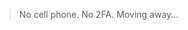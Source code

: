 > No cell phone. No 2FA. Moving away...

<!-- 

### Popular Applications

<table>
  <tr>
    <td><img src="https://github.com/tonton-pixel/unicopedia-sinica/blob/master/icons/icon-256.png" width="96px" alt="Unicopedia Sinica icon"></td>
    <td><strong>Unicopedia Sinica</strong></td>
    <td>Developer-oriented set of Unicode utilities related to ideographs, wrapped into one single app, built with Electron.</td>
    <td>
      •&nbsp;<a href="https://github.com/tonton-pixel/unicopedia-sinica">Repository</a>
      <br>
      •&nbsp;<a href="https://github.com/tonton-pixel/unicopedia-sinica/releases/latest">Latest&nbsp;Release</a>
    </td>
  </tr>
  <tr>
    <td><img src="https://github.com/tonton-pixel/unicopedia-plus/blob/master/icons/icon-256.png" width="96px" alt="Unicopedia Plus icon"></td>
    <td><strong>Unicopedia Plus</strong></td>
    <td>Developer-oriented set of Unicode, Unihan & emoji utilities wrapped into one single app, built with Electron.</td>
    <td>
      •&nbsp;<a href="https://github.com/tonton-pixel/unicopedia-plus">Repository</a>
      <br>
      •&nbsp;<a href="https://github.com/tonton-pixel/unicopedia-plus/releases/latest">Latest&nbsp;Release</a>
    </td>
  </tr>
  <tr>
    <td><img src="https://github.com/tonton-pixel/tutti-quanti-shelf/blob/master/icons/icon-256.png" width="96px" alt="Tutti Quanti Shelf icon"></td>
    <td><strong>Tutti Quanti Shelf</strong></td>
    <td>Collection of miscellaneous developer-oriented utilities wrapped into one single app, built with Electron.</td>
    <td>
      •&nbsp;<a href="https://github.com/tonton-pixel/tutti-quanti-shelf">Repository</a>
      <br>
      •&nbsp;<a href="https://github.com/tonton-pixel/tutti-quanti-shelf/releases/latest">Latest&nbsp;Release</a>
    </td>
  </tr>
  <tr>
    <td><img src="https://github.com/tonton-pixel/vade-mecum-shelf/blob/master/icons/icon-256.png" width="96px" alt="Vade Mecum Shelf icon"></td>
    <td><strong>Vade Mecum Shelf</strong></td>
    <td>Collection of vade mecum-like utilities wrapped into one single app, built with Electron.</td>
    <td>
      •&nbsp;<a href="https://github.com/tonton-pixel/vade-mecum-shelf">Repository</a>
      <br>
      •&nbsp;<a href="https://github.com/tonton-pixel/vade-mecum-shelf/releases/latest">Latest&nbsp;Release</a>
    </td>
  </tr>
  <tr>
    <td><img src="https://github.com/tonton-pixel/color-ramp-formulator/blob/master/icons/icon-256.png" width="96px" alt="Color Ramp Formulator icon"></td>
    <td><strong>Color Ramp Formulator</strong></td>
    <td>Algorithmically-defined color ramps generator, making use of formulas.</td>
    <td>
      •&nbsp;<a href="https://github.com/tonton-pixel/color-ramp-formulator">Repository</a>
      <br>
      •&nbsp;<a href="https://github.com/tonton-pixel/color-ramp-formulator/releases/latest">Latest&nbsp;Release</a>
    </td>
  </tr>
  </table>

 -->
